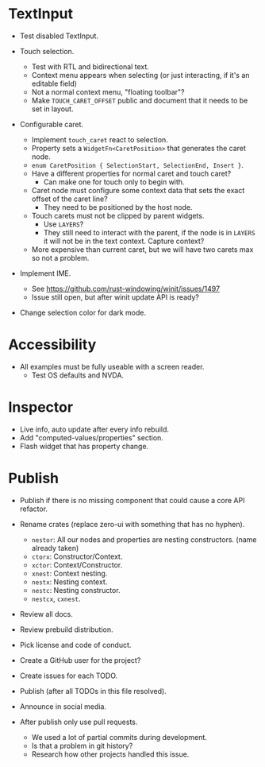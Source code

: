 # TextInput

* Test disabled TextInput.

* Touch selection.
    - Test with RTL and bidirectional text.
    - Context menu appears when selecting (or just interacting, if it's an editable field)
    - Not a normal context menu, "floating toolbar"?
    - Make `TOUCH_CARET_OFFSET` public and document that it needs to be set in layout.

* Configurable caret.
    - Implement `touch_caret` react to selection.
    - Property sets a `WidgetFn<CaretPosition>` that generates the caret node.
    - `enum CaretPosition { SelectionStart, SelectionEnd, Insert }`.
    - Have a different properties for normal caret and touch caret?
        - Can make one for touch only to begin with.
    - Caret node must configure some context data that sets the exact offset of the caret line?
        - They need to be positioned by the host node.
    - Touch carets must not be clipped by parent widgets.
        - Use `LAYERS`?
        - They still need to interact with the parent, if the node is in `LAYERS` it will not be in
          the text context. Capture context?
    - More expensive than current caret, but we will have two carets max so not a problem.

* Implement IME.
    - See https://github.com/rust-windowing/winit/issues/1497
    - Issue still open, but after winit update API is ready?

* Change selection color for dark mode.

# Accessibility

* All examples must be fully useable with a screen reader.
    - Test OS defaults and NVDA.

# Inspector

* Live info, auto update after every info rebuild.
* Add "computed-values/properties" section.
* Flash widget that has property change.

# Publish

* Publish if there is no missing component that could cause a core API refactor.

* Rename crates (replace zero-ui with something that has no hyphen).
    - `nestor`: All our nodes and properties are nesting constructors. (name already taken)
    - `ctorx`: Constructor/Context.
    - `xctor`: Context/Constructor.
    - `xnest`: Context nesting.
    - `nestx`: Nesting context.
    - `nestc`: Nesting constructor. 
    - `nestcx`, `cxnest`. 
* Review all docs.
* Review prebuild distribution.
* Pick license and code of conduct.
* Create a GitHub user for the project?
* Create issues for each TODO.

* Publish (after all TODOs in this file resolved).
* Announce in social media.

* After publish only use pull requests.
    - We used a lot of partial commits during development.
    - Is that a problem in git history?
    - Research how other projects handled this issue.
